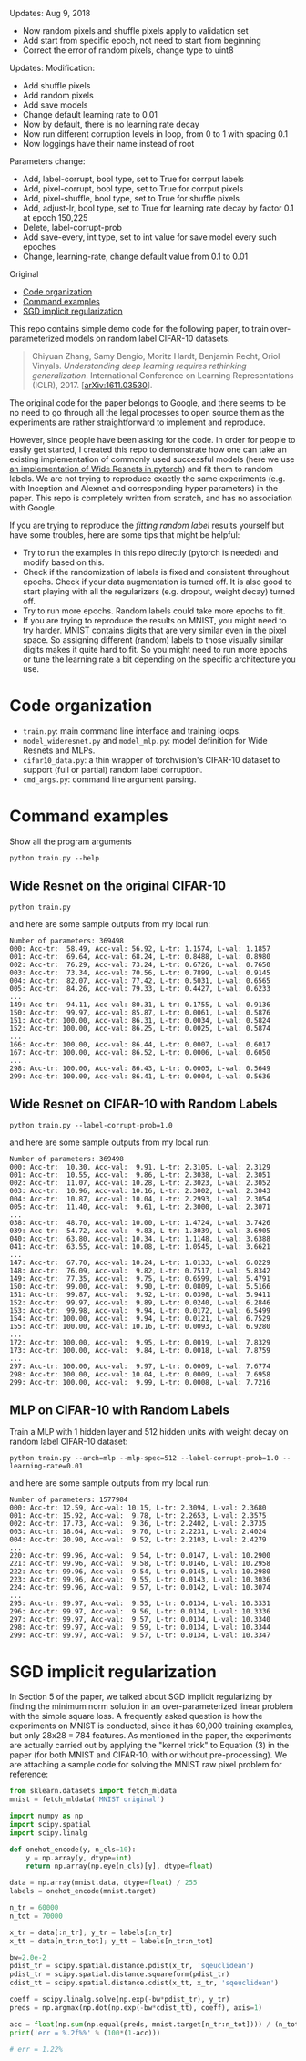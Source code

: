 Updates: Aug 9, 2018
- Now random pixels and shuffle pixels apply to validation set
- Add start from specific epoch, not need to start from beginning
- Correct the error of random pixels, change type to uint8









Updates:
Modification:
- Add shuffle pixels
- Add random pixels
- Add save models
- Change default learning rate to 0.01
- Now by default, there is no learning rate decay
- Now run different corruption levels in loop, from 0 to 1 with spacing 0.1
- Now loggings have their name instead of root

Parameters change:
- Add, label-corrupt, bool type, set to True for corrput labels
- Add, pixel-corrupt, bool type, set to True for corrput pixels
- Add, pixel-shuffle, bool type, set to True for shuffle pixels
- Add, adjust-lr, bool type, set to True for learning rate decay by factor 0.1 at epoch 150,225
- Delete, label-corrupt-prob
- Add save-every, int type, set to int value for save model every such epoches
- Change, learning-rate, change default value from 0.1 to 0.01






Original
- [Code organization](#code-organization)
- [Command examples](#command-examples)
- [SGD implicit regularization](#sgd-implicit-regularization)

This repo contains simple demo code for the following paper, to train over-parameterized models on random label CIFAR-10 datasets.

> Chiyuan Zhang, Samy Bengio, Moritz Hardt, Benjamin Recht, Oriol Vinyals. *Understanding deep learning requires rethinking generalization*. International Conference on Learning Representations (ICLR), 2017. [[arXiv:1611.03530](https://arxiv.org/abs/1611.03530)].

The original code for the paper belongs to Google, and there seems to be no need to go through all the legal processes to open source them as the experiments are rather straightforward to implement and reproduce.

However, since people have been asking for the code. In order for people to easily get started, I created this repo to demonstrate how one can take an existing implementation of commonly used successful models (here we use [an implementation of Wide Resnets in pytorch](https://github.com/xternalz/WideResNet-pytorch)) and fit them to random labels. We are not trying to reproduce exactly the same experiments (e.g. with Inception and Alexnet and corresponding hyper parameters) in the paper. This repo is completely written from scratch, and has no association with Google.

If you are trying to reproduce the *fitting random label* results yourself but have some troubles, here are some tips that might be helpful:

- Try to run the examples in this repo directly (pytorch is needed) and modify based on this.
- Check if the randomization of labels is fixed and consistent throughout epochs. Check if your data augmentation is turned off. It is also good to start playing with all the regularizers (e.g. dropout, weight decay) turned off.
- Try to run more epochs. Random labels could take more epochs to fit.
- If you are trying to reproduce the results on MNIST, you might need to try harder. MNIST contains digits that are very similar even in the pixel space. So assigning different (random) labels to those visually similar digits makes it quite hard to fit. So you might need to run more epochs or tune the learning rate a bit depending on the specific architecture you use.

# Code organization

- `train.py`: main command line interface and training loops.
- `model_wideresnet.py` and `model_mlp.py`: model definition for Wide Resnets and MLPs.
- `cifar10_data.py`: a thin wrapper of torchvision's CIFAR-10 dataset to support (full or partial) random label corruption.
- `cmd_args.py`: command line argument parsing.

# Command examples

Show all the program arguments
```
python train.py --help
```

## Wide Resnet on the original CIFAR-10
```
python train.py
```
and here are some sample outputs from my local run:
```
Number of parameters: 369498
000: Acc-tr:  58.49, Acc-val: 56.92, L-tr: 1.1574, L-val: 1.1857
001: Acc-tr:  69.64, Acc-val: 68.24, L-tr: 0.8488, L-val: 0.8980
002: Acc-tr:  76.29, Acc-val: 73.24, L-tr: 0.6726, L-val: 0.7650
003: Acc-tr:  73.34, Acc-val: 70.56, L-tr: 0.7899, L-val: 0.9145
004: Acc-tr:  82.07, Acc-val: 77.42, L-tr: 0.5031, L-val: 0.6565
005: Acc-tr:  84.26, Acc-val: 79.33, L-tr: 0.4427, L-val: 0.6233
...
149: Acc-tr:  94.11, Acc-val: 80.31, L-tr: 0.1755, L-val: 0.9136
150: Acc-tr:  99.97, Acc-val: 85.87, L-tr: 0.0061, L-val: 0.5876
151: Acc-tr: 100.00, Acc-val: 86.31, L-tr: 0.0034, L-val: 0.5824
152: Acc-tr: 100.00, Acc-val: 86.25, L-tr: 0.0025, L-val: 0.5874
...
166: Acc-tr: 100.00, Acc-val: 86.44, L-tr: 0.0007, L-val: 0.6017
167: Acc-tr: 100.00, Acc-val: 86.52, L-tr: 0.0006, L-val: 0.6050
...
298: Acc-tr: 100.00, Acc-val: 86.43, L-tr: 0.0005, L-val: 0.5649
299: Acc-tr: 100.00, Acc-val: 86.41, L-tr: 0.0004, L-val: 0.5636
```

## Wide Resnet on CIFAR-10 with Random Labels
```
python train.py --label-corrupt-prob=1.0
```
and here are some sample outputs from my local run:
```
Number of parameters: 369498
000: Acc-tr:  10.30, Acc-val:  9.91, L-tr: 2.3105, L-val: 2.3129
001: Acc-tr:  10.55, Acc-val:  9.86, L-tr: 2.3038, L-val: 2.3051
002: Acc-tr:  11.07, Acc-val: 10.28, L-tr: 2.3023, L-val: 2.3052
003: Acc-tr:  10.96, Acc-val: 10.16, L-tr: 2.3002, L-val: 2.3043
004: Acc-tr:  10.87, Acc-val: 10.04, L-tr: 2.2993, L-val: 2.3054
005: Acc-tr:  11.40, Acc-val:  9.61, L-tr: 2.3000, L-val: 2.3071
...
038: Acc-tr:  48.70, Acc-val: 10.00, L-tr: 1.4724, L-val: 3.7426
039: Acc-tr:  54.72, Acc-val:  9.83, L-tr: 1.3039, L-val: 3.6905
040: Acc-tr:  63.80, Acc-val: 10.34, L-tr: 1.1148, L-val: 3.6388
041: Acc-tr:  63.55, Acc-val: 10.08, L-tr: 1.0545, L-val: 3.6621
...
147: Acc-tr:  67.70, Acc-val: 10.24, L-tr: 1.0133, L-val: 6.0229
148: Acc-tr:  76.09, Acc-val:  9.82, L-tr: 0.7517, L-val: 5.8342
149: Acc-tr:  77.35, Acc-val:  9.75, L-tr: 0.6599, L-val: 5.4791
150: Acc-tr:  99.00, Acc-val:  9.90, L-tr: 0.0809, L-val: 5.5166
151: Acc-tr:  99.87, Acc-val:  9.92, L-tr: 0.0398, L-val: 5.9411
152: Acc-tr:  99.97, Acc-val:  9.89, L-tr: 0.0240, L-val: 6.2846
153: Acc-tr:  99.98, Acc-val:  9.94, L-tr: 0.0172, L-val: 6.5499
154: Acc-tr: 100.00, Acc-val:  9.94, L-tr: 0.0121, L-val: 6.7529
155: Acc-tr: 100.00, Acc-val: 10.16, L-tr: 0.0093, L-val: 6.9280
...
172: Acc-tr: 100.00, Acc-val:  9.95, L-tr: 0.0019, L-val: 7.8329
173: Acc-tr: 100.00, Acc-val:  9.84, L-tr: 0.0018, L-val: 7.8759
...
297: Acc-tr: 100.00, Acc-val:  9.97, L-tr: 0.0009, L-val: 7.6774
298: Acc-tr: 100.00, Acc-val: 10.04, L-tr: 0.0009, L-val: 7.6958
299: Acc-tr: 100.00, Acc-val:  9.99, L-tr: 0.0008, L-val: 7.7216
```

## MLP on CIFAR-10 with Random Labels
Train a MLP with 1 hidden layer and 512 hidden units with weight decay on random label CIFAR-10 dataset:
```
python train.py --arch=mlp --mlp-spec=512 --label-corrupt-prob=1.0 --learning-rate=0.01
```
and here are some sample outputs from my local run:
```
Number of parameters: 1577984
000: Acc-tr: 12.59, Acc-val: 10.15, L-tr: 2.3094, L-val: 2.3680
001: Acc-tr: 15.92, Acc-val:  9.78, L-tr: 2.2653, L-val: 2.3575
002: Acc-tr: 17.73, Acc-val:  9.36, L-tr: 2.2402, L-val: 2.3735
003: Acc-tr: 18.64, Acc-val:  9.70, L-tr: 2.2231, L-val: 2.4024
004: Acc-tr: 20.90, Acc-val:  9.52, L-tr: 2.2103, L-val: 2.4279
...
220: Acc-tr: 99.96, Acc-val:  9.54, L-tr: 0.0147, L-val: 10.2900
221: Acc-tr: 99.96, Acc-val:  9.58, L-tr: 0.0146, L-val: 10.2958
222: Acc-tr: 99.96, Acc-val:  9.54, L-tr: 0.0145, L-val: 10.2980
223: Acc-tr: 99.96, Acc-val:  9.55, L-tr: 0.0143, L-val: 10.3036
224: Acc-tr: 99.96, Acc-val:  9.57, L-tr: 0.0142, L-val: 10.3074
...
295: Acc-tr: 99.97, Acc-val:  9.55, L-tr: 0.0134, L-val: 10.3331
296: Acc-tr: 99.97, Acc-val:  9.56, L-tr: 0.0134, L-val: 10.3336
297: Acc-tr: 99.97, Acc-val:  9.57, L-tr: 0.0134, L-val: 10.3340
298: Acc-tr: 99.97, Acc-val:  9.59, L-tr: 0.0134, L-val: 10.3344
299: Acc-tr: 99.97, Acc-val:  9.57, L-tr: 0.0134, L-val: 10.3347
```

# SGD implicit regularization

In Section 5 of the paper, we talked about SGD implicit regularizing by finding the minimum norm solution in an over-parameterized linear problem with the simple square loss. A frequently asked question is how the experiments on MNIST is conducted, since it has 60,000 training examples, but only 28x28 = 784 features. As mentioned in the paper, the experiments are actually carried out by applying the "kernel trick" to Equation (3) in the paper (for both MNIST and CIFAR-10, with or without pre-processing). We are attaching a sample code for solving the MNIST raw pixel problem for reference:

```python
from sklearn.datasets import fetch_mldata
mnist = fetch_mldata('MNIST original')

import numpy as np
import scipy.spatial
import scipy.linalg

def onehot_encode(y, n_cls=10):
    y = np.array(y, dtype=int)
    return np.array(np.eye(n_cls)[y], dtype=float)

data = np.array(mnist.data, dtype=float) / 255
labels = onehot_encode(mnist.target)

n_tr = 60000
n_tot = 70000

x_tr = data[:n_tr]; y_tr = labels[:n_tr]
x_tt = data[n_tr:n_tot]; y_tt = labels[n_tr:n_tot]

bw=2.0e-2
pdist_tr = scipy.spatial.distance.pdist(x_tr, 'sqeuclidean')
pdist_tr = scipy.spatial.distance.squareform(pdist_tr)
cdist_tt = scipy.spatial.distance.cdist(x_tt, x_tr, 'sqeuclidean')

coeff = scipy.linalg.solve(np.exp(-bw*pdist_tr), y_tr)
preds = np.argmax(np.dot(np.exp(-bw*cdist_tt), coeff), axis=1)

acc = float(np.sum(np.equal(preds, mnist.target[n_tr:n_tot]))) / (n_tot-n_tr)
print('err = %.2f%%' % (100*(1-acc)))

# err = 1.22%
```
